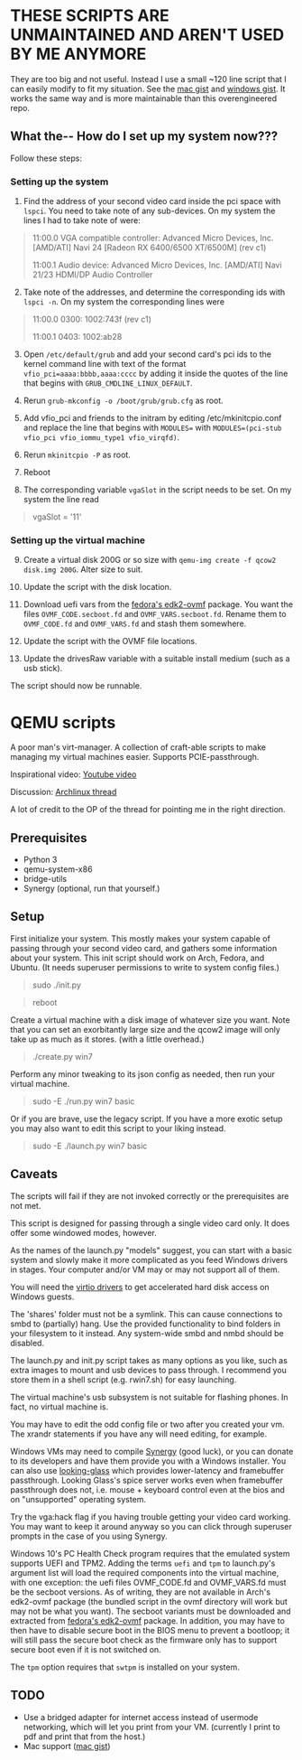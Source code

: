 # THESE SCRIPTS ARE UNMAINTAINED AND AREN'T USED BY ME ANYMORE

They are too big and not useful.  Instead I use a small ~120 line script
that I can easily modify to fit my situation.  See the [mac gist] and
[windows gist].  It works the same way and is more maintainable than this
overengineered repo.

## What the-- How do I set up my system now???

Follow these steps:

### Setting up the system

1. Find the address of your second video card inside the pci space with
`lspci`.  You need to take note of any sub-devices.  On my system the
lines I had to take note of were:

>11:00.0 VGA compatible controller: Advanced Micro Devices, Inc. [AMD/ATI] Navi 24 [Radeon RX 6400/6500 XT/6500M] (rev c1)
>
>11:00.1 Audio device: Advanced Micro Devices, Inc. [AMD/ATI] Navi 21/23 HDMI/DP Audio Controller

2. Take note of the addresses, and determine the corresponding ids with
`lspci -n`.  On my system the corresponding lines were

>11:00.0 0300: 1002:743f (rev c1)
>
>11:00.1 0403: 1002:ab28

3. Open `/etc/default/grub` and add your second card's pci ids to the kernel
command line with text of the format `vfio_pci=aaaa:bbbb,aaaa:cccc` by adding
it inside the quotes of the line that begins with `GRUB_CMDLINE_LINUX_DEFAULT`.

4. Rerun `grub-mkconfig -o /boot/grub/grub.cfg` as root.

5. Add vfio_pci and friends to the initram by editing /etc/mkinitcpio.conf
and replace the line that begins with `MODULES=` with
`MODULES=(pci-stub vfio_pci vfio_iommu_type1 vfio_virqfd)`.

6. Rerun `mkinitcpio -P` as root.

7. Reboot

8. The corresponding variable `vgaSlot` in the script needs to be set.  On my
system the line read

>vgaSlot = '11'

### Setting up the virtual machine

9. Create a virtual disk 200G or so size with
`qemu-img create -f qcow2 disk.img 200G`.  Alter size to suit.

10. Update the script with the disk location.

11. Download uefi vars from the [fedora's edk2-ovmf] package.  You want
the files `OVMF_CODE.secboot.fd` and `OVMF_VARS.secboot.fd`.  Rename
them to `OVMF_CODE.fd` and `OVMF_VARS.fd` and stash them somewhere.

12. Update the script with the OVMF file locations.

13. Update the drivesRaw variable with a suitable install medium (such as
a usb stick).

The script should now be runnable.

# QEMU scripts

A poor man's virt-manager.  A collection of craft-able scripts to make 
managing my virtual machines easier.  Supports PCIE-passthrough.

Inspirational video: [Youtube video]

Discussion: [Archlinux thread]

A lot of credit to the OP of the thread for pointing me in the right 
direction.

## Prerequisites

* Python 3
* qemu-system-x86
* bridge-utils
* Synergy (optional, run that yourself.)

## Setup

First initialize your system.  This mostly makes your system capable of
passing through your second video card, and gathers some information about
your system.  This init script should work on Arch, Fedora, and Ubuntu.  (It
needs superuser permissions to write to system config files.)

>sudo ./init.py

>reboot

Create a virtual machine with a disk image of whatever size you want.  Note 
that you can set an exorbitantly large size and the qcow2 image will only
take up as much as it stores. (with a little overhead.)

>./create.py win7

Perform any minor tweaking to its json config as needed, then run your
virtual machine.

>sudo -E ./run.py win7 basic

Or if you are brave, use the legacy script.  If you have a more exotic setup
you may also want to edit this script to your liking instead.

>sudo -E ./launch.py win7 basic

## Caveats

The scripts will fail if they are not invoked correctly or the prerequisites
are not met.

This script is designed for passing through a single video card only.  It
does offer some windowed modes, however.

As the names of the launch.py "models" suggest, you can start with a basic
system and slowly make it more complicated as you feed Windows drivers in
stages.  Your computer and/or VM may or may not support all of them.

You will need the [virtio drivers] to get accelerated hard disk access on
Windows guests.

The 'shares' folder must not be a symlink.  This can cause connections to
smbd to (partially) hang.  Use the provided functionality to bind folders in
your filesystem to it instead.  Any system-wide smbd and nmbd should be
disabled.

The launch.py and init.py script takes as many options as you like, such as
extra images to mount and usb devices to pass through.  I recommend you store
them in a shell script (e.g. rwin7.sh) for easy launching.

The virtual machine's usb subsystem is not suitable for flashing phones.  In
fact, no virtual machine is.

You may have to edit the odd config file or two after you created your vm.
The xrandr statements if you have any will need editing, for example.

Windows VMs may need to compile [Synergy] (good luck), or you can donate
to its developers and have them provide you with a Windows installer.  You
can also use [looking-glass] which provides lower-latency and framebuffer
passthrough.  Looking Glass's spice server works even when framebuffer
passthrough does not, i.e. mouse + keyboard control even at the bios and on
"unsupported" operating system.

Try the vga:hack flag if you having trouble getting your video card working.
You may want to keep it around anyway so you can click through superuser
prompts in the case of you using Synergy.

Windows 10's PC Health Check program requires that the emulated system supports
UEFI and TPM2.  Adding the terms `uefi` and `tpm` to launch.py's argument list
will load the required components into the virtual machine, with one exception:
the uefi files OVMF_CODE.fd and OVMF_VARS.fd must be the secboot versions.  As
of writing, they are not available in Arch's edk2-ovmf package (the bundled
script in the ovmf directory will work but may not be what you want).  The
secboot variants must be downloaded and extracted from [fedora's edk2-ovmf]
package.  In addition, you may have to then have to disable secure boot in the
BIOS menu to prevent a bootloop; it will still pass the secure boot check as
the firmware only has to support secure boot even if it is not switched on.

The `tpm` option requires that `swtpm` is installed on your system.

## TODO

* Use a bridged adapter for internet access instead of usermode networking,
which will let you print from your VM. (currently I print to pdf and print
that from the host.)
* Mac support ([mac gist])

[Youtube video]:https://www.youtube.com/watch?v=37D2bRsthfI
[Archlinux thread]:https://bbs.archlinux.org/viewtopic.php?id=162768
[virtio drivers]:http://www.linux-kvm.org/page/WindowsGuestDrivers/Download_Drivers
[synergy]:http://synergy-project.org/
[looking-glass]:https://looking-glass.hostfission.com/
[fedora's edk2-ovmf]:https://rpmfind.net/linux/rpm2html/search.php?query=edk2-ovmf
[mac gist]:https://gist.github.com/cmdrkotori/d4f78cd814e185b820b19f938392d58a
[windows gist]:https://gist.github.com/cmdrkotori/ba1ad88a705616a3bcb8d1ddf70c114b

